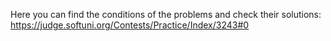Here you can find the conditions of the problems and check their solutions:
https://judge.softuni.org/Contests/Practice/Index/3243#0